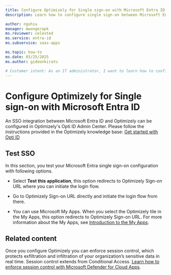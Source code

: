 ```yaml
---
title: Configure Optimizely for Single sign-on with Microsoft Entra ID
description: Learn how to configure single sign-on between Microsoft Entra ID and Optimizely.

author: nguhiu
manager: mwongerapk
ms.reviewer: celested
ms.service: entra-id
ms.subservice: saas-apps

ms.topic: how-to
ms.date: 03/25/2025
ms.author: gideonkiratu

# Customer intent: As an IT administrator, I want to learn how to configure single sign-on between Microsoft Entra ID and Optimizely so that I can control who has access to Optimizely, enable automatic sign-in with Microsoft Entra accounts, and manage my accounts in one central location.
---
```

# Configure Optimizely for Single sign-on with Microsoft Entra ID

An SSO integration between Microsoft Entra ID and Optimizely can be configured in Optimizely's Opti ID Admin Center. Please follow the instructions provided in the Optimizely knowledge base:
[Get started with Opti ID](https://support.optimizely.com/hc/en-us/articles/12613241464461-Get-started-with-Opti-ID)

## Test SSO

In this section, you test your Microsoft Entra single sign-on configuration with following options. 

* Select **Test this application**, this option redirects to Optimizely Sign-on URL where you can initiate the login flow. 

* Go to Optimizely Sign-on URL directly and initiate the login flow from there.

* You can use Microsoft My Apps. When you select the Optimizely tile in the My Apps, this option redirects to Optimizely Sign-on URL. For more information about the My Apps, see [Introduction to the My Apps](https://support.microsoft.com/account-billing/sign-in-and-start-apps-from-the-my-apps-portal-2f3b1bae-0e5a-4a86-a33e-876fbd2a4510).

## Related content

Once you configure Optimizely you can enforce session control, which protects exfiltration and infiltration of your organization’s sensitive data in real time. Session control extends from Conditional Access. [Learn how to enforce session control with Microsoft Defender for Cloud Apps](/cloud-app-security/proxy-deployment-aad).
